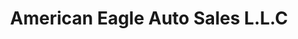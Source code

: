 ---
title: "American Eagle Auto Sales L.L.C"
url: /phoenix/american-eagle-auto-sales-l-l-c/
shop: car
---